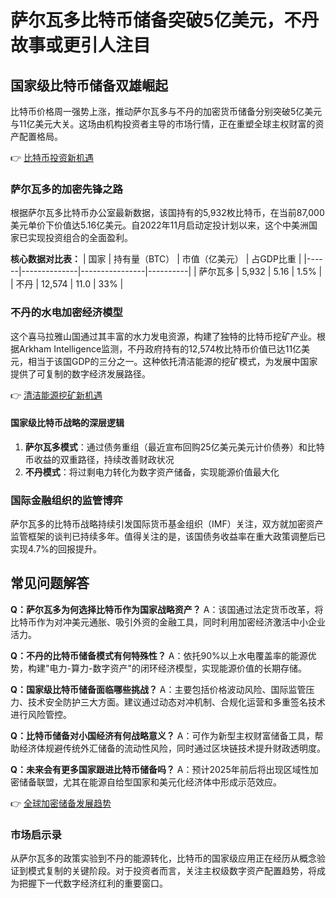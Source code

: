 # 萨尔瓦多比特币储备突破5亿美元，不丹故事或更引人注目

## 国家级比特币储备双雄崛起
比特币价格周一强势上涨，推动萨尔瓦多与不丹的加密货币储备分别突破5亿美元与11亿美元大关。这场由机构投资者主导的市场行情，正在重塑全球主权财富的资产配置格局。

👉 [比特币投资新机遇](https://bit.ly/okx_welcome)

### 萨尔瓦多的加密先锋之路
根据萨尔瓦多比特币办公室最新数据，该国持有的5,932枚比特币，在当前87,000美元单价下价值达5.16亿美元。自2022年11月启动定投计划以来，这个中美洲国家已实现投资组合的全面盈利。

**核心数据对比表：**
| 国家 | 持有量（BTC） | 市值（亿美元） | 占GDP比重 |
|------|--------------|----------------|----------|
| 萨尔瓦多 | 5,932 | 5.16 | 1.5% |
| 不丹 | 12,574 | 11.0 | 33% |

### 不丹的水电加密经济模型
这个喜马拉雅山国通过其丰富的水力发电资源，构建了独特的比特币挖矿产业。根据Arkham Intelligence监测，不丹政府持有的12,574枚比特币价值已达11亿美元，相当于该国GDP的三分之一。这种依托清洁能源的挖矿模式，为发展中国家提供了可复制的数字经济发展路径。

👉 [清洁能源挖矿新机遇](https://bit.ly/okx_welcome)

#### 国家级比特币战略的深层逻辑
1. **萨尔瓦多模式**：通过债务重组（最近宣布回购25亿美元美元计价债券）和比特币收益的双重路径，持续改善财政状况
2. **不丹模式**：将过剩电力转化为数字资产储备，实现能源价值最大化

### 国际金融组织的监管博弈
萨尔瓦多的比特币战略持续引发国际货币基金组织（IMF）关注，双方就加密资产监管框架的谈判已持续多年。值得关注的是，该国债务收益率在重大政策调整后已实现4.7%的回报提升。

## 常见问题解答

**Q：萨尔瓦多为何选择比特币作为国家战略资产？**
A：该国通过法定货币改革，将比特币作为对冲美元通胀、吸引外资的金融工具，同时利用加密经济激活中小企业活力。

**Q：不丹的比特币储备模式有何特殊性？**
A：依托90%以上水电覆盖率的能源优势，构建"电力-算力-数字资产"的闭环经济模型，实现能源价值的长期存储。

**Q：国家级比特币储备面临哪些挑战？**
A：主要包括价格波动风险、国际监管压力、技术安全防护三大方面。建议通过动态对冲机制、合规化运营和多重签名技术进行风险管控。

**Q：比特币储备对小国经济有何战略意义？**
A：可作为新型主权财富储备工具，帮助经济体规避传统外汇储备的流动性风险，同时通过区块链技术提升财政透明度。

**Q：未来会有更多国家跟进比特币储备吗？**
A：预计2025年前后将出现区域性加密储备联盟，尤其在能源自给型国家和美元化经济体中形成示范效应。

👉 [全球加密储备发展趋势](https://bit.ly/okx_welcome)

### 市场启示录
从萨尔瓦多的政策实验到不丹的能源转化，比特币的国家级应用正在经历从概念验证到模式复制的关键阶段。对于投资者而言，关注主权级数字资产配置趋势，将成为把握下一代数字经济红利的重要窗口。